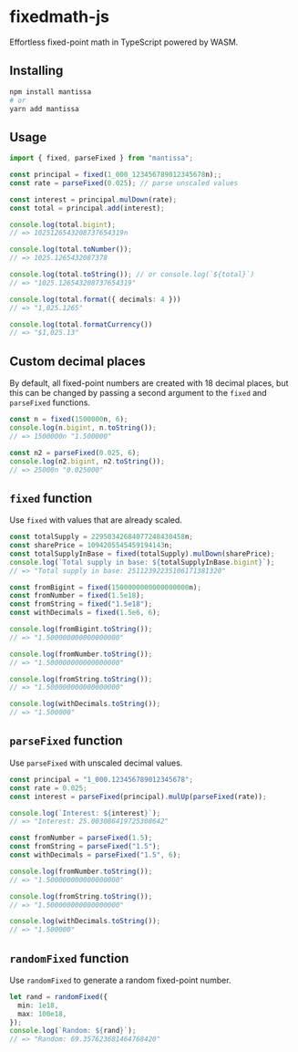 # fixedmath-js

Effortless fixed-point math in TypeScript powered by WASM.

## Installing

```sh
npm install mantissa
# or
yarn add mantissa
```

## Usage

```ts
import { fixed, parseFixed } from "mantissa";

const principal = fixed(1_000_123456789012345678n);;
const rate = parseFixed(0.025); // parse unscaled values

const interest = principal.mulDown(rate);
const total = principal.add(interest);

console.log(total.bigint);
// => 1025126543208737654319n

console.log(total.toNumber());
// => 1025.1265432087378

console.log(total.toString()); // or console.log(`${total}`)
// => "1025.126543208737654319"

console.log(total.format({ decimals: 4 }))
// => "1,025.1265"

console.log(total.formatCurrency())
// => "$1,025.13"
```

## Custom decimal places

By default, all fixed-point numbers are created with 18 decimal places, but this can be changed by passing a second argument to the `fixed` and `parseFixed` functions.

```ts
const n = fixed(1500000n, 6);
console.log(n.bigint, n.toString());
// => 1500000n "1.500000"

const n2 = parseFixed(0.025, 6);
console.log(n2.bigint, n2.toString());
// => 25000n "0.025000"
```

## `fixed` function

Use `fixed` with values that are already scaled.

```ts
const totalSupply = 22950342684077248430458n;
const sharePrice = 1094205545459194143n;
const totalSupplyInBase = fixed(totalSupply).mulDown(sharePrice);
console.log(`Total supply in base: ${totalSupplyInBase.bigint}`);
// => "Total supply in base: 25112392235106171381320"
```

```ts
const fromBigint = fixed(1500000000000000000n);
const fromNumber = fixed(1.5e18);
const fromString = fixed("1.5e18");
const withDecimals = fixed(1.5e6, 6);

console.log(fromBigint.toString());
// => "1.500000000000000000"

console.log(fromNumber.toString());
// => "1.500000000000000000"

console.log(fromString.toString());
// => "1.500000000000000000"

console.log(withDecimals.toString());
// => "1.500000"
```

## `parseFixed` function

Use `parseFixed` with unscaled decimal values.

```ts
const principal = "1_000.123456789012345678";
const rate = 0.025;
const interest = parseFixed(principal).mulUp(parseFixed(rate));

console.log(`Interest: ${interest}`);
// => "Interest: 25.003086419725308642"
```

```ts
const fromNumber = parseFixed(1.5);
const fromString = parseFixed("1.5");
const withDecimals = parseFixed("1.5", 6);

console.log(fromNumber.toString());
// => "1.500000000000000000"

console.log(fromString.toString());
// => "1.500000000000000000"

console.log(withDecimals.toString());
// => "1.500000"
```

## `randomFixed` function

Use `randomFixed` to generate a random fixed-point number.

```ts
let rand = randomFixed({
  min: 1e18,
  max: 100e18,
});
console.log(`Random: ${rand}`);
// => "Random: 69.357623681464768420"
```
